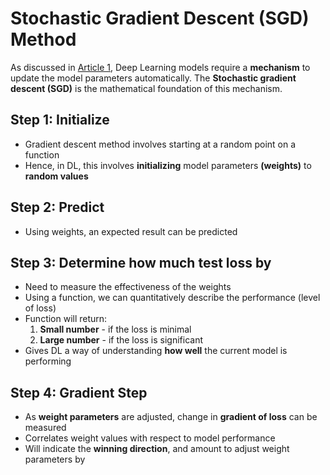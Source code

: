 # Stochastic Gradient Descent (SGD) Method

As discussed in [Article 1](article_1_DL_Explained.md), Deep Learning models require a **mechanism** to update the model parameters automatically. The **Stochastic gradient descent (SGD)** is the mathematical foundation of this mechanism. 

## Step 1: Initialize
- Gradient descent method involves starting at a random point on a function
- Hence, in DL, this involves **initializing** model parameters **(weights)** to **random values**

## Step 2: Predict
- Using weights, an expected result can be predicted

## Step 3: Determine how much test loss by
- Need to measure the effectiveness of the weights
- Using a function, we can quantitatively describe the performance (level of loss)
- Function will return:
    1. **Small number** - if the loss is minimal
    2. **Large number** - if the loss is significant
- Gives DL a way of understanding **how well** the current model is performing

## Step 4: Gradient Step
- As **weight parameters** are adjusted, change in **gradient of loss** can be measured 
- Correlates weight values with respect to model performance
- Will indicate the **winning direction**, and amount to adjust weight parameters by
